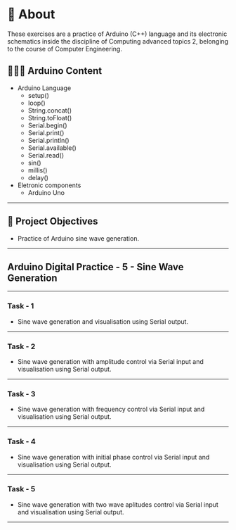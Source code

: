 # 💬 About

These exercises are a practice of Arduino (C++) language and its electronic schematics inside the discipline of Computing advanced topics 2, belonging to the course of Computer Engineering.

## 👨🏽‍💻 Arduino Content

- Arduino Language
  - setup()
  - loop()
  - String.concat()
  - String.toFloat()
  - Serial.begin()
  - Serial.print()
  - Serial.println()
  - Serial.available()
  - Serial.read()
  - sin()
  - millis()
  - delay()
- Eletronic components
  - Arduino Uno

---

## 🎯 Project Objectives

- Practice of Arduino sine wave generation.

---

## Arduino Digital Practice - 5 - Sine Wave Generation

---

### Task - 1

- Sine wave generation and visualisation using Serial output.

---

### Task - 2

- Sine wave generation with amplitude control via Serial input and visualisation using Serial output.

---

### Task - 3

- Sine wave generation with frequency control via Serial input and visualisation using Serial output.

---

### Task - 4

- Sine wave generation with initial phase control via Serial input and visualisation using Serial output.

---

### Task - 5

- Sine wave generation with two wave aplitudes control via Serial input and visualisation using Serial output.

---
